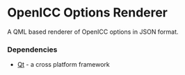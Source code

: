 # OpenICC Options Renderer

A QML based renderer of OpenICC options in JSON format.

### Dependencies
* [Qt](http://qt.io) - a cross platform framework
